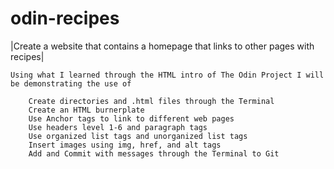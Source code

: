 # odin-recipes

|Create a website that contains a homepage that links to other pages with recipes|

    Using what I learned through the HTML intro of The Odin Project I will be demonstrating the use of

        Create directories and .html files through the Terminal
        Create an HTML burnerplate
        Use Anchor tags to link to different web pages
        Use headers level 1-6 and paragraph tags
        Use organized list tags and unorganized list tags
        Insert images using img, href, and alt tags
        Add and Commit with messages through the Terminal to Git

